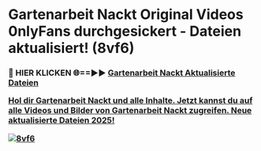 # Gartenarbeit Nackt Original Videos 0nlyFans durchgesickert - Dateien aktualisiert! (8vf6)

<h3>🔴 HIER KLICKEN 🌐==►► <a href="https://tinyurl.com/h6vf6nb8" rel="nofollow">Gartenarbeit Nackt Aktualisierte Dateien

Hol dir Gartenarbeit Nackt und alle Inhalte. Jetzt kannst du auf alle Videos und Bilder von Gartenarbeit Nackt zugreifen. Neue aktualisierte Dateien 2025!

[![8vf6](https://i.imgur.com/sD4kR3V.gif)](https://tinyurl.com/h6vf6nb8)

